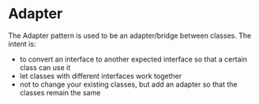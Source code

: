 # Adapter

The Adapter pattern is used to be an adapter/bridge between classes.
The intent is:

- to convert an interface to another expected interface so that a certain class can use it
- let classes with different interfaces work together
- not to change your existing classes, but add an adapter so that the classes remain the same
